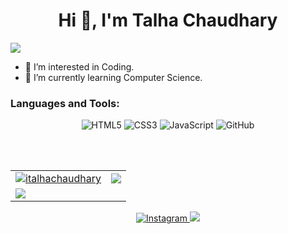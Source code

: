 <h1 align="center">Hi 👋, I'm Talha Chaudhary</h1>
<img src="https://user-images.githubusercontent.com/73097560/115834477-dbab4500-a447-11eb-908a-139a6edaec5c.gif">

- 👀 I’m interested in Coding.
- 🌱 I’m currently learning Computer Science.

<h3 align="left">Languages and Tools:</h3>
<p align="center"> 
  <img alt="HTML5" src="https://img.shields.io/badge/html5-%23E34F26.svg?&style=for-the-badge&logo=html5&logoColor=white"/>
  <img alt="CSS3" src="https://img.shields.io/badge/css3-%231572B6.svg?&style=for-the-badge&logo=css3&logoColor=white"/>
  <img alt="JavaScript" src="https://img.shields.io/badge/javascript-%23323330.svg?&style=for-the-badge&logo=javascript&logoColor=%23F7DF1E"/>
  <img alt="GitHub" src="https://img.shields.io/badge/github-%23121011.svg?&style=for-the-badge&logo=github&logoColor=white"/>
</p>

<br/> <br/>

<table>
  <tr>
    <td>
      <a href="https://www.github.com/italhachaudhary">
     <img src="https://github-readme-stats.vercel.app/api?username=italhachaudhary&show_icons=true&theme=tokyonight&count_private=true&hide_border=true" alt="italhachaudhary" />
      </a>
    </td>
    <td> 
      <a href="https://www.github.com/italhachaudhary">
       <img src ="http://github-readme-streak-stats.herokuapp.com?user=italhachaudhary&hide_border=true&theme=tokyonight" />
      </a>
    </td>
  </tr>
  <tr>
    <td>
      <a href="https://www.github.com/italhachaudhary">
       <img src ="https://github-readme-stats.vercel.app/api/top-langs/?username=italhachaudhary&langs_count=8&layout=compact&theme=tokyonight&hide_border=true" />
      </a>
    </td>
  </tr>
</table>
<p align="center"> 
  <a href="https://www.instagram.com/italhachaudhary">
    <img alt="Instagram" src="https://img.shields.io/badge/italhachaudhary-%23E4405F.svg?&style=for-the-badge&logo=Instagram&logoColor=white"/>
  </a>
    
<a href="https://linkedin.com/in/italhachaudhary">
  <img src="https://img.shields.io/badge/linkedin-%230077B5.svg?&style=for-the-badge&logo=linkedin&logoColor=white">
</a>
</p>
